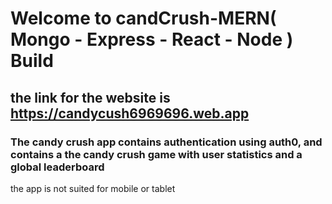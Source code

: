 #  Welcome to candCrush-MERN( Mongo - Express - React - Node ) Build
## the link for the website is https://candycush6969696.web.app
### The candy crush app contains authentication using auth0, and contains a the candy crush game with user statistics and a global leaderboard

 the app is not suited for mobile or tablet
